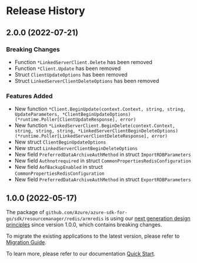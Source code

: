 # Release History

## 2.0.0 (2022-07-21)
### Breaking Changes

- Function `*LinkedServerClient.Delete` has been removed
- Function `*Client.Update` has been removed
- Struct `ClientUpdateOptions` has been removed
- Struct `LinkedServerClientDeleteOptions` has been removed

### Features Added

- New function `*Client.BeginUpdate(context.Context, string, string, UpdateParameters, *ClientBeginUpdateOptions) (*runtime.Poller[ClientUpdateResponse], error)`
- New function `*LinkedServerClient.BeginDelete(context.Context, string, string, string, *LinkedServerClientBeginDeleteOptions) (*runtime.Poller[LinkedServerClientDeleteResponse], error)`
- New struct `ClientBeginUpdateOptions`
- New struct `LinkedServerClientBeginDeleteOptions`
- New field `PreferredDataArchiveAuthMethod` in struct `ImportRDBParameters`
- New field `Authnotrequired` in struct `CommonPropertiesRedisConfiguration`
- New field `AofBackupEnabled` in struct `CommonPropertiesRedisConfiguration`
- New field `PreferredDataArchiveAuthMethod` in struct `ExportRDBParameters`


## 1.0.0 (2022-05-17)

The package of `github.com/Azure/azure-sdk-for-go/sdk/resourcemanager/redis/armredis` is using our [next generation design principles](https://azure.github.io/azure-sdk/general_introduction.html) since version 1.0.0, which contains breaking changes.

To migrate the existing applications to the latest version, please refer to [Migration Guide](https://aka.ms/azsdk/go/mgmt/migration).

To learn more, please refer to our documentation [Quick Start](https://aka.ms/azsdk/go/mgmt).